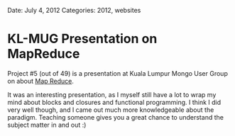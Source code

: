 Date: July 4, 2012
Categories: 2012, websites

# KL-MUG Presentation on MapReduce

Project #5 (out of 49) is a presentation at Kuala Lumpur Mongo User Group on about [Map Reduce](/presentations/klmug-mapreduce).

It was an interesting presentation, as I myself still have a lot to wrap my mind about blocks and closures and functional programming. I think I did very well though, and I came out much more knowledgeable about the paradigm. Teaching someone gives you a great chance to understand the subject matter in and out :)